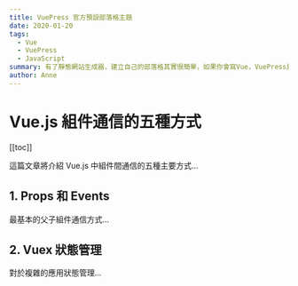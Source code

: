 ```yaml
---
title: VuePress 官方預設部落格主題
date: 2020-01-20
tags:
  - Vue
  - VuePress
  - JavaScript
summary: 有了靜態網站生成器，建立自己的部落格其實很簡單，如果你會寫Vue，VuePress是個很好的選擇，即便你沒用過Vue，你也可以直接套用開箱及用的主題。
author: Anne
---
```


# Vue.js 組件通信的五種方式

[[toc]]

這篇文章將介紹 Vue.js 中組件間通信的五種主要方式...

## 1. Props 和 Events

最基本的父子組件通信方式...

## 2. Vuex 狀態管理

對於複雜的應用狀態管理...
